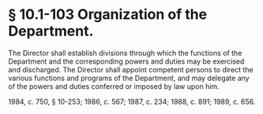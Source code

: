 # § 10.1-103 Organization of the Department.

<p>The Director shall establish divisions through which the functions of the Department and the corresponding powers and duties may be exercised and discharged. The Director shall appoint competent persons to direct the various functions and programs of the Department, and may delegate any of the powers and duties conferred or imposed by law upon him.</p><p>1984, c. 750, § 10-253; 1986, c. 567; 1987, c. 234; 1988, c. 891; 1989, c. 656.</p>